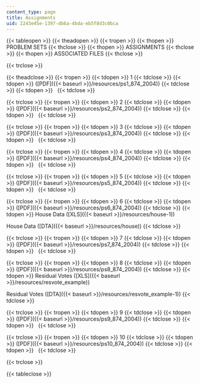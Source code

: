 ```yaml
---
content_type: page
title: Assignments
uid: 2243e45e-1397-db6a-4bda-eb5f8d3c0bca
---
```


{{< tableopen >}}
{{< theadopen >}}
{{< tropen >}}
{{< thopen >}}
PROBLEM SETS
{{< thclose >}}
{{< thopen >}}
ASSIGNMENTS
{{< thclose >}}
{{< thopen >}}
ASSOCIATED FILES
{{< thclose >}}

{{< trclose >}}

{{< theadclose >}}
{{< tropen >}}
{{< tdopen >}}
1
{{< tdclose >}}
{{< tdopen >}}
([PDF]({{< baseurl >}}/resources/ps1_874_2004))
{{< tdclose >}}
{{< tdopen >}}
 
{{< tdclose >}}

{{< trclose >}}
{{< tropen >}}
{{< tdopen >}}
2
{{< tdclose >}}
{{< tdopen >}}
([PDF]({{< baseurl >}}/resources/ps2_874_2004))
{{< tdclose >}}
{{< tdopen >}}
 
{{< tdclose >}}

{{< trclose >}}
{{< tropen >}}
{{< tdopen >}}
3
{{< tdclose >}}
{{< tdopen >}}
([PDF]({{< baseurl >}}/resources/ps3_874_2004))
{{< tdclose >}}
{{< tdopen >}}
 
{{< tdclose >}}

{{< trclose >}}
{{< tropen >}}
{{< tdopen >}}
4
{{< tdclose >}}
{{< tdopen >}}
([PDF]({{< baseurl >}}/resources/ps4_874_2004))
{{< tdclose >}}
{{< tdopen >}}
 
{{< tdclose >}}

{{< trclose >}}
{{< tropen >}}
{{< tdopen >}}
5
{{< tdclose >}}
{{< tdopen >}}
([PDF]({{< baseurl >}}/resources/ps5_874_2004))
{{< tdclose >}}
{{< tdopen >}}
 
{{< tdclose >}}

{{< trclose >}}
{{< tropen >}}
{{< tdopen >}}
6
{{< tdclose >}}
{{< tdopen >}}
([PDF]({{< baseurl >}}/resources/ps6_874_2004))
{{< tdclose >}}
{{< tdopen >}}
House Data ([XLS]({{< baseurl >}}/resources/house-1))  
  
House Data ([DTA]({{< baseurl >}}/resources/house))
{{< tdclose >}}

{{< trclose >}}
{{< tropen >}}
{{< tdopen >}}
7
{{< tdclose >}}
{{< tdopen >}}
([PDF]({{< baseurl >}}/resources/ps7_874_2004))
{{< tdclose >}}
{{< tdopen >}}
 
{{< tdclose >}}

{{< trclose >}}
{{< tropen >}}
{{< tdopen >}}
8
{{< tdclose >}}
{{< tdopen >}}
([PDF]({{< baseurl >}}/resources/ps8_874_2004))
{{< tdclose >}}
{{< tdopen >}}
Residual Votes ([XLS]({{< baseurl >}}/resources/resvote_example))  
  
Residual Votes ([DTA]({{< baseurl >}}/resources/resvote_example-1))
{{< tdclose >}}

{{< trclose >}}
{{< tropen >}}
{{< tdopen >}}
9
{{< tdclose >}}
{{< tdopen >}}
([PDF]({{< baseurl >}}/resources/ps9_874_2004))
{{< tdclose >}}
{{< tdopen >}}
 
{{< tdclose >}}

{{< trclose >}}
{{< tropen >}}
{{< tdopen >}}
10
{{< tdclose >}}
{{< tdopen >}}
([PDF]({{< baseurl >}}/resources/ps10_874_2004))
{{< tdclose >}}
{{< tdopen >}}
 
{{< tdclose >}}

{{< trclose >}}

{{< tableclose >}}